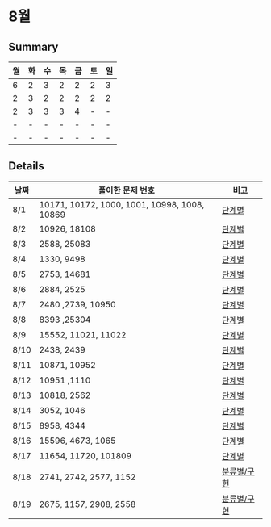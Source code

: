 # 8월
## Summary
|월|화|수|목|금|토|일|
|-|-|-|-|-|-|-|
|6|2|3|2|2|2|3|
|2|3|2|2|2|2|2|
|2|3|3|3|4|-|-|
|-|-|-|-|-|-|-|
|-|-|-|-|-|-|-|


## Details
|날짜|풀이한 문제 번호|비고|
|-|-|-|
|8/1|10171, 10172, 1000, 1001, 10998, 1008, 10869|[단계별](https://www.acmicpc.net/step)|
|8/2|10926, 18108|[단계별](https://www.acmicpc.net/step)|
|8/3|2588, 25083|[단계별](https://www.acmicpc.net/step)|
|8/4|1330, 9498|[단계별](https://www.acmicpc.net/step)|
|8/5|2753, 14681|[단계별](https://www.acmicpc.net/step)|
|8/6|2884, 2525|[단계별](https://www.acmicpc.net/step)|
|8/7|2480 ,2739, 10950|[단계별](https://www.acmicpc.net/step)|
|8/8|8393 ,25304|[단계별](https://www.acmicpc.net/step)|
|8/9|15552, 11021, 11022|[단계별](https://www.acmicpc.net/step)|
|8/10|2438, 2439|[단계별](https://www.acmicpc.net/step)|
|8/11|10871, 10952|[단계별](https://www.acmicpc.net/step)|
|8/12|10951 ,1110|[단계별](https://www.acmicpc.net/step)|
|8/13|10818, 2562|[단계별](https://www.acmicpc.net/step)|
|8/14|3052, 1046|[단계별](https://www.acmicpc.net/step)|
|8/15|8958, 4344|[단계별](https://www.acmicpc.net/step)|
|8/16|15596, 4673, 1065|[단계별](https://www.acmicpc.net/step)|
|8/17|11654, 11720, 101809|[단계별](https://www.acmicpc.net/step)|
|8/18|2741, 2742, 2577, 1152|[분류별/구현](https://www.acmicpc.net/problemset?sort=ac_desc&algo=102)|
|8/19|2675, 1157, 2908, 2558|[분류별/구현](https://www.acmicpc.net/problemset?sort=ac_desc&algo=102)|
